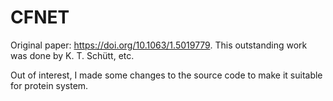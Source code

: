 # CFNET

Original paper: https://doi.org/10.1063/1.5019779. This outstanding work was done by K. T. Schütt, etc.

Out of interest, I made some changes to the source code to make it suitable for protein system.
